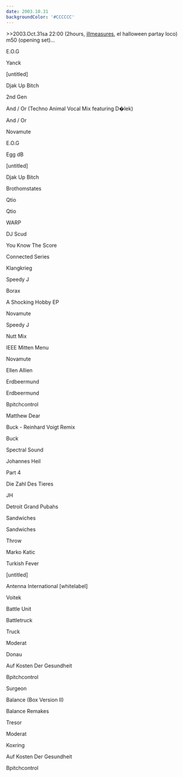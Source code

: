 ```yaml
---
date: 2003.10.31
backgroundColor: '#CCCCCC'
---
```


\>>2003.Oct.31sa 22:00 (2hours, [illmeasures](http://www.illmeasures.com/), el halloween partay loco)  
m50 (opening set)...

E.O.G

Yanck

\[untitled\]

Djak Up Bitch

2nd Gen

And / Or (Techno Animal Vocal Mix featuring D�lek)

And / Or

Novamute

E.O.G

Egg dB

\[untitled\]

Djak Up Bitch

Brothomstates

Qtio

Qtio

WARP

DJ Scud

You Know The Score

Connected Series

Klangkrieg

Speedy J

Borax

A Shocking Hobby EP

Novamute

Speedy J

Nutt Mix

IEEE Mitten Menu

Novamute

Ellen Allien

Erdbeermund

Erdbeermund

Bpitchcontrol

Matthew Dear

Buck - Reinhard Voigt Remix

Buck

Spectral Sound

Johannes Heil

Part 4

Die Zahl Des Tieres

JH

Detroit Grand Pubahs

Sandwiches

Sandwiches

Throw

Marko Katic

Turkish Fever

\[untitled\]

Antenna International \[whitelabel\]

Voitek

Battle Unit

Battletruck

Truck

Moderat

Donau

Auf Kosten Der Gesundheit

Bpitchcontrol

Surgeon

Balance (Box Version II)

Balance Remakes

Tresor

Moderat

Koxring

Auf Kosten Der Gesundheit

Bpitchcontrol